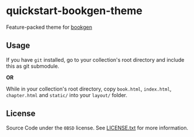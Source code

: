 # quickstart-bookgen-theme
Feature-packed theme for [bookgen](https://github.com/JessebotX/bookgen)

## Usage
If you have `git` installed, go to your collection's root directory and include this as git submodule.

**OR**

While in your collection's root directory, copy `book.html`, `index.html`, `chapter.html` and `static/` into your `layout/` folder.

## License
Source Code under the `0BSD` license. See [LICENSE.txt](LICENSE.txt) for more information.
